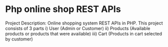 # Php online shop REST APIs
Project Description:
Online shopping system REST APIs in PHP. 
This project consists of 3 parts 
i) User (Admin or Customer)
ii) Products (Available products or products that were available)
iii) Cart (Products in cart selected by customer)


